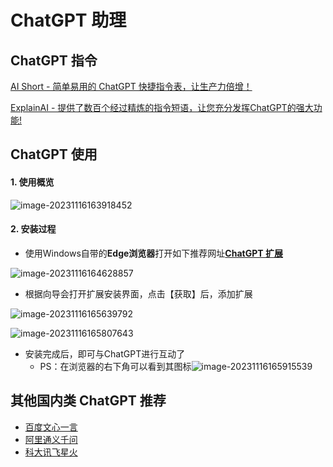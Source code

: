 # ChatGPT 助理

## ChatGPT 指令

[AI Short - 简单易用的 ChatGPT 快捷指令表，让生产力倍增！](https://www.aishort.top/)

[ExplainAI - 提供了数百个经过精炼的指令短语，让您充分发挥ChatGPT的强大功能!](https://www.explainthis.io/zh-hant/chatgpt)

## ChatGPT 使用

#### 1. 使用概览

![image-20231116163918452](https://psf-markdown.oss-cn-shanghai.aliyuncs.com/assets/image-20231116163918452.png?x-oss-process=image)

#### 2. 安装过程

* 使用Windows自带的**Edge浏览器**打开如下推荐网址[**ChatGPT 扩展**](https://sider.ai/invited?c=db91f1436a1d3fd7f566f5c54086c673)

![image-20231116164628857](https://psf-markdown.oss-cn-shanghai.aliyuncs.com/assets/image-20231116164628857.png?x-oss-process=image)

* 根据向导会打开扩展安装界面，点击【获取】后，添加扩展

![image-20231116165639792](https://psf-markdown.oss-cn-shanghai.aliyuncs.com/assets/image-20231116165639792.png?x-oss-process=image)

![image-20231116165807643](https://psf-markdown.oss-cn-shanghai.aliyuncs.com/assets/image-20231116165807643.png?x-oss-process=image)

* 安装完成后，即可与ChatGPT进行互动了
  * PS：在浏览器的右下角可以看到其图标![image-20231116165915539](https://psf-markdown.oss-cn-shanghai.aliyuncs.com/assets/image-20231116165915539.png?x-oss-process=image)

## 其他国内类 ChatGPT 推荐

* [百度文心一言](https://yiyan.baidu.com/welcome)
* [阿里通义千问](https://qianwen.aliyun.com/)
* [科大讯飞星火](https://xinghuo.xfyun.cn/)